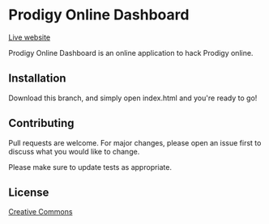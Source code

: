 
# Prodigy Online Dashboard
[Live website](https://prodigy-dashboard.hostedposted.com/)

Prodigy Online Dashboard is an online application to hack Prodigy online.

## Installation

Download this branch, and simply open index.html and you're ready to go!
## Contributing
Pull requests are welcome. For major changes, please open an issue first to discuss what you would like to change.

Please make sure to update tests as appropriate.

## License
[Creative Commons](https://github.com/hostedposted/Prodigy/blob/dashboard/LICENSE)
